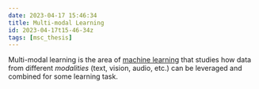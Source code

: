 ```yaml
---
date: 2023-04-17 15:46:34
title: Multi-modal Learning
id: 2023-04-17t15-46-34z
tags: [msc_thesis]
---
```


Multi-modal learning is the area of
[machine learning](./2021-09-09t10-48-40z.md) that studies how data from
different _modalities_ (text, vision, audio, etc.) can be leveraged and combined
for some learning task.
